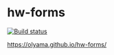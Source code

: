 # hw-forms

[![Build status](https://ci.appveyor.com/api/projects/status/i4o7qpe3hy3mvm3y?svg=true)](https://ci.appveyor.com/project/OlyaMa/hw-forms)

https://olyama.github.io/hw-forms/
